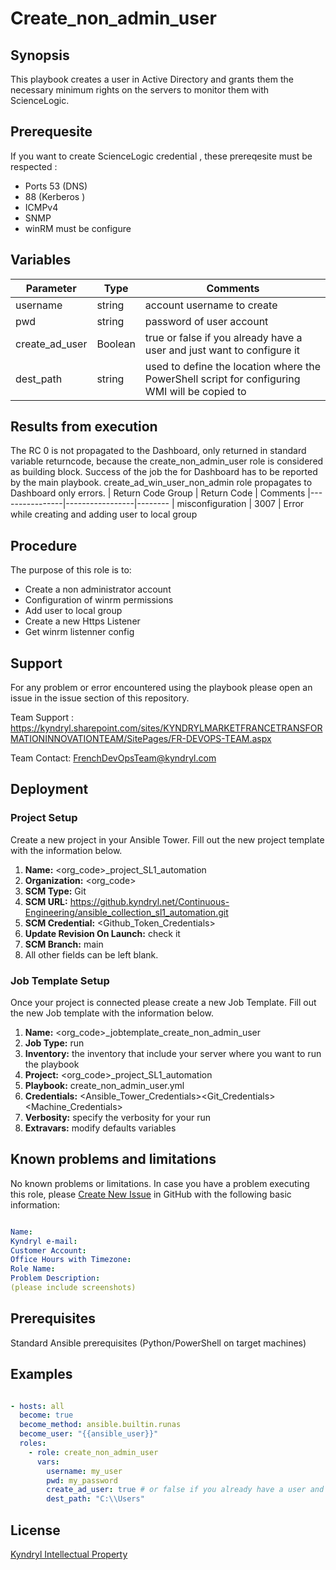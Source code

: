 # Create_non_admin_user

## Synopsis

This playbook creates a user in Active Directory and grants them the necessary minimum rights on the servers to monitor them with ScienceLogic.

## Prerequesite

If you want to create ScienceLogic credential , these prereqesite must be respected :

* Ports 53 (DNS)
* 88 (Kerberos )
* ICMPv4
* SNMP
* winRM must be configure

## Variables

| Parameter | Type | Comments
|----------------|-----------------|--------
username | string | account username to create
pwd | string | password of user account
create_ad_user | Boolean | true or false if you already have a user and just want to configure it
dest_path | string | used to define the location where the PowerShell script for configuring WMI will be copied to

## Results from execution

The RC 0 is not propagated to the Dashboard, only returned in standard variable returncode,
because the create_non_admin_user role is considered as building block.
Success of the job the for Dashboard has to be reported by the main playbook.
create_ad_win_user_non_admin role propagates to Dashboard only errors.
| Return Code Group | Return Code | Comments
|----------------|-----------------|--------
| misconfiguration | 3007 | Error while creating and adding user to local group

## Procedure

The purpose of this role is to:

* Create a non administrator account
* Configuration of winrm permissions
* Add user to local group
* Create a new Https Listener
* Get winrm listenner config

## Support

For any problem or error encountered using the playbook please open an issue in the issue section of this repository.

Team Support : <https://kyndryl.sharepoint.com/sites/KYNDRYLMARKETFRANCETRANSFORMATIONINNOVATIONTEAM/SitePages/FR-DEVOPS-TEAM.aspx>

Team Contact: FrenchDevOpsTeam@kyndryl.com

## Deployment

### Project Setup

Create a new project in your Ansible Tower.
Fill out the new project template with the information below.

1. **Name:** <org_code>_project_SL1_automation
2. **Organization:** <org_code>
3. **SCM Type:** Git
4. **SCM URL:** <https://github.kyndryl.net/Continuous-Engineering/ansible_collection_sl1_automation.git>
5. **SCM Credential:** <Github_Token_Credentials>
6. **Update Revision On Launch:** check it
7. **SCM Branch:** main
8. All other fields can be left blank.

### Job Template Setup

Once your project is connected please create a new Job Template.
Fill out the new Job template with the information below.

1. **Name:** <org_code>_jobtemplate_create_non_admin_user
2. **Job Type:** run
3. **Inventory:** the inventory that include your server where you want to run the playbook
4. **Project:** <org_code>_project_SL1_automation
5. **Playbook:** create_non_admin_user.yml
6. **Credentials:** <Ansible_Tower_Credentials><Git_Credentials><Machine_Credentials>
7. **Verbosity:** specify the verbosity for your run
8. **Extravars:** modify defaults variables

## Known problems and limitations

No known problems or limitations.
In case you have a problem executing this role, please [Create New Issue](https://github.kyndryl.net/Continuous-Engineering/ansible_collection_sl1_automation/issues) in GitHub with the following basic information:

```yaml

Name:
Kyndryl e-mail:
Customer Account:
Office Hours with Timezone:
Role Name:
Problem Description:
(please include screenshots)

```

## Prerequisites

Standard Ansible prerequisites (Python/PowerShell on target machines)

## Examples

```yaml

- hosts: all
  become: true
  become_method: ansible.builtin.runas
  become_user: "{{ansible_user}}"
  roles:
    - role: create_non_admin_user
      vars:
        username: my_user
        pwd: my_password
        create_ad_user: true # or false if you already have a user and just want to configure it
        dest_path: "C:\\Users"
```

## License

[Kyndryl Intellectual Property](https://github.kyndryl.net/Continuous-Engineering/CE-Documentation/blob/master/files/LICENSE.md)
